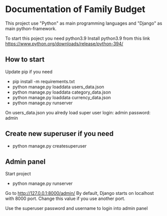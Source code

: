 
# Documentation of Family Budget

This project use "Python" as main programming languages and "Django" as main python-framework.

To start this poject you need python3.9
Install python3.9 from this link https://www.python.org/downloads/release/python-394/


## How to start
Update pip if you need

- pip install -m requirements.txt
- python manage.py loaddata users_data.json
- python manage.py loaddata category_data.json
- python manage.py loaddata сurrency_data.json
- python manage.py runserver

On users_data.json you alredy load super user
login: admin
password: admin


## Create new superuser if you need
- python manage.py createsuperuser

## Admin panel
Start project
- python manage.py runserver

Go to http://127.0.0.1:8000/admin/
By default, Django starts on localhost with 8000 port. Change this value if you use another port.

Use the superuser password and username to login into admin panel